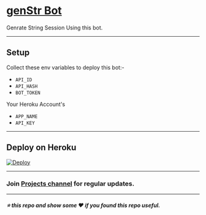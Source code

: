 # [genStr Bot](https://telegram.dog/genstr_bot)

Genrate String Session Using this bot.

---

## Setup

Collect these env variables to deploy this bot:-

* `API_ID`
* `API_HASH`
* `BOT_TOKEN`

Your Heroku Account's
* `APP_NAME`
* `API_KEY`

---

## Deploy on Heroku
 
[![Deploy](https://www.herokucdn.com/deploy/button.svg)](https://heroku.com/deploy?template=https://github.com/Krishna-Singhal/genStr)

 ---

 ### Join [Projects channel](https://telegram.dog/Ks_Projects) for regular updates.

 ---

##### :star: this repo and show some :heart: if you found this repo useful.
